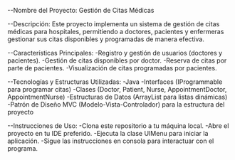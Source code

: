 --Nombre del Proyecto: Gestión de Citas Médicas

--Descripción:
Este proyecto implementa un sistema de gestión de citas médicas para hospitales, permitiendo a doctores, pacientes y enfermeras gestionar sus citas disponibles y programadas de manera efectiva.

--Características Principales:
-Registro y gestión de usuarios (doctores y pacientes).
-Gestión de citas disponibles por doctor.
-Reserva de citas por parte de pacientes.
-Visualización de citas programadas por pacientes.

--Tecnologías y Estructuras Utilizadas:
-Java
-Interfaces (IProgrammable para programar citas)
-Clases (Doctor, Patient, Nurse, AppointmentDoctor, AppointmentNurse)
-Estructuras de Datos (ArrayList para listas dinámicas)
-Patrón de Diseño MVC (Modelo-Vista-Controlador) para la estructura del proyecto

--Instrucciones de Uso:
-Clona este repositorio a tu máquina local.
-Abre el proyecto en tu IDE preferido.
-Ejecuta la clase UIMenu para iniciar la aplicación.
-Sigue las instrucciones en consola para interactuar con el programa.
